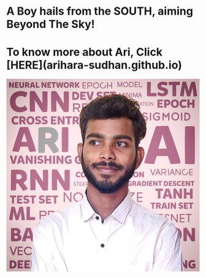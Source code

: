 <h1>A Boy hails from the SOUTH, aiming Beyond The Sky!</h1>
<h1>To know more about Ari, Click [HERE](arihara-sudhan.github.io)</h1>
<img id='ari' src="https://github.com/arihara-sudhan/arihara-sudhan/blob/870ba2b497d021cb2f60166a594c1c810a917401/imgs/1681278092420.jpg" alt="ARI">
